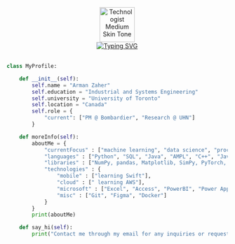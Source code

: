 <div align="center">
  <img 
    <img src="https://raw.githubusercontent.com/Tarikul-Islam-Anik/Animated-Fluent-Emojis/master/Emojis/People%20with%20professions/Technologist%20Medium%20Skin%20Tone.png"
    alt="Technologist Medium Skin Tone" 
    width="80" 
    height="80" 
  />
  <br>
  <a href="https://git.io/typing-svg">
    <img 
      src="https://readme-typing-svg.demolab.com?font=Poppins&pause=1000&color=F7F7F7&center=true&vCenter=true&width=435&lines=Hey,+I'm+Zaher!" 
      alt="Typing SVG" 
    />
  </a>
</div>

<br>

```python
class MyProfile:

    def __init__(self):
        self.name = "Arman Zaher"
        self.education = "Industrial and Systems Engineering"
        self.university = "University of Toronto"
        self.location = "Canada"
        self.role = {
            "current": ["PM @ Bombardier", "Research @ UHN"]
        }

    def moreInfo(self):
        aboutMe = {
            "currentFocus" : ["machine learning", "data science", "process engineering", "pc building", "drones"],
            "languages" : ["Python", "SQL", "Java", "AMPL", "C++", "Javascript", "HTML/CSS"],
            "libraries" : ["NumPy, pandas, Matplotlib, SimPy, PyTorch, GPyTorch, Plotly, Dash"],
            "technologies" : {
                "mobile" : ["learning Swift"],
                "cloud" : [" learning AWS"],
                "microsoft" : ["Excel", "Access", "PowerBI", "Power Apps"],
                "misc" : ["Git", "Figma", "Docker"]
            } 
        }
        print(aboutMe)

    def say_hi(self):
        print("Contact me through my email for any inquiries or requests!")
```
